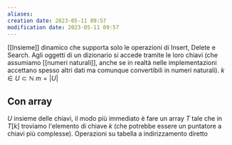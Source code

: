 ```yaml
---
aliases: 
creation date: 2023-05-11 09:57
modification date: 2023-05-11 09:57
---
```


[[Insieme]] dinamico che supporta solo le operazioni di Insert, Delete e Search. Agli oggetti di un dizionario si accede tramite le loro chiavi (che assumiamo [[numeri naturali]], anche se in realtà nelle implementazioni accettano spesso altri dati ma comunque convertibili in numeri naturali).
$k \in U \subset \mathbb{N}$
$m = |U|$

## Con array
$U$ insieme delle chiavi, il modo più immediato è fare un array $T$ tale  che in $T[k]$ troviamo l'elemento di chiave $k$ (che potrebbe essere un puntatore a chiavi più complesse).
Operazioni su tabella a indirizzamento diretto


